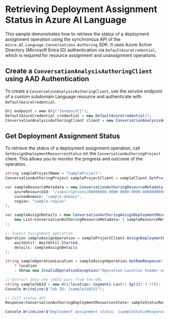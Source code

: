# Retrieving Deployment Assignment Status in Azure AI Language

This sample demonstrates how to retrieve the status of a deployment assignment operation using the synchronous API of the `Azure.AI.Language.Conversations.Authoring` SDK.
It uses Azure Active Directory (Microsoft Entra ID) authentication via `DefaultAzureCredential`, which is required for resource assignment and unassignment operations.

## Create a `ConversationAnalysisAuthoringClient` using AAD Authentication

To create a `ConversationAnalysisAuthoringClient`, use the service endpoint of a custom subdomain Language resource and authenticate with `DefaultAzureCredential`.

```C# Snippet:AnalyzeConversationAuthoring_CreateWithDefaultAzureCredential
Uri endpoint = new Uri("{endpoint}");
DefaultAzureCredential credential = new DefaultAzureCredential();
ConversationAnalysisAuthoringClient client = new ConversationAnalysisAuthoringClient(endpoint, credential);
```

## Get Deployment Assignment Status

To retrieve the status of a deployment assignment operation, call `GetAssignDeploymentResourcesStatus` on the `ConversationAuthoringProject` client. This allows you to monitor the progress and outcome of the operation.

```C# Snippet:Sample17_ConversationsAuthoring_GetAssignDeploymentResourcesStatus
string sampleProjectName = "SampleProject";
ConversationAuthoringProject sampleProjectClient = sampleClient.GetProject(sampleProjectName);

var sampleResourceMetadata = new ConversationAuthoringResourceMetadata(
    azureResourceId: "/subscriptions/00000000-0000-0000-0000-000000000000/resourceGroups/sample-resource-group/providers/Microsoft.CognitiveServices/accounts/sample-account",
    customDomain: "sample-domain",
    region: "sample-region"
);

var sampleAssignDetails = new ConversationAuthoringAssignDeploymentResourcesDetails(
    new List<ConversationAuthoringResourceMetadata> { sampleResourceMetadata }
);

// Submit assignment operation
Operation sampleAssignOperation = sampleProjectClient.AssignDeploymentResources(
    waitUntil: WaitUntil.Started,
    details: sampleAssignDetails
);

string sampleOperationLocation = sampleAssignOperation.GetRawResponse().Headers.TryGetValue("Operation-Location", out var location)
    ? location
    : throw new InvalidOperationException("Operation-Location header not found.");

// Extract only the jobId part from the URL
string sampleJobId = new Uri(location).Segments.Last().Split('?')[0];
Console.WriteLine($"Job ID: {sampleJobId}");

// Call status API
Response<ConversationAuthoringDeploymentResourcesState> sampleStatusResponse = sampleProjectClient.GetAssignDeploymentResourcesStatus(sampleJobId);

Console.WriteLine($"Deployment assignment status: {sampleStatusResponse.Value.Status}");
```
